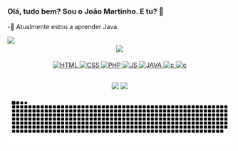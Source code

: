 ### Olá, tudo bem? Sou o João Martinho. E tu? 👋

-🌱 Atualmente estou a aprender Java.

<img src="https://visitor-badge.glitch.me/badge?page_id=Varrys">
<div align="center">
  <a href="https://github.com/varrys">
  <img height="160em" src="https://github-readme-stats.vercel.app/api?username=varrys&show_icons=true&theme=github_dark&include_all_commits=true&count_private=true"/> 
</div>
  
  <div align="center"><br>
    <img src="https://cdn.jsdelivr.net/gh/devicons/devicon/icons/html5/html5-original.svg" alt="HTML" width="40" height="40" style="max-width:100%;"></img>
    <img src="https://cdn.jsdelivr.net/gh/devicons/devicon/icons/css3/css3-original.svg" alt="CSS" width="40" height="40" style="max-width:100%;"></img>
    <img src="https://cdn.jsdelivr.net/gh/devicons/devicon/icons/php/php-original.svg" alt="PHP" width="40" height="40" style="max-width:100%;"></img>
    <img src="https://cdn.jsdelivr.net/gh/devicons/devicon/icons/javascript/javascript-original.svg" alt="JS" width="40" height="40" style="max-width:100%;"></img>  
    <img src="https://cdn.jsdelivr.net/gh/devicons/devicon/icons/java/java-original.svg" alt="JAVA" width="40" height="40" style="max-width:100%;"></img>  
    <img src="https://cdn.jsdelivr.net/gh/devicons/devicon/icons/c/c-original.svg" alt="c" width="40" height="40" style="max-width:100%;"></img>
    <img src="https://cdn.jsdelivr.net/gh/devicons/devicon/icons/mysql/mysql-original-wordmark.svg" alt="c" width="40" height="40" style="max-width:100%;"></img>   
  </div>
  
  ##
  
  <div align="center">   
  <a href = "mailto:jmartinhoramos@gmail.com"><img src="https://img.shields.io/badge/-Gmail-%23333?style=for-the-badge&logo=gmail&logoColor=white" target="_blank"></a>
  <a href="https://www.linkedin.com/in/joao-martinho-gigante-ramos/" target="_blank"><img src="https://img.shields.io/badge/-LinkedIn-%230077B5?style=for-the-badge&logo=linkedin&logoColor=white" target="_blank"></a> 
 
  ![Snake animation](https://github.com/Varrys/Varrys/blob/output/github-contribution-grid-snake.svg)
 
</div>
